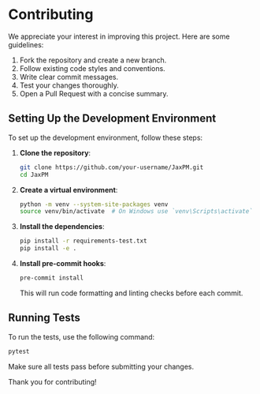 # Contributing

We appreciate your interest in improving this project. Here are some guidelines:

1. Fork the repository and create a new branch.
2. Follow existing code styles and conventions.
3. Write clear commit messages.
4. Test your changes thoroughly.
5. Open a Pull Request with a concise summary.

## Setting Up the Development Environment

To set up the development environment, follow these steps:

1. **Clone the repository**:
    ```sh
    git clone https://github.com/your-username/JaxPM.git
    cd JaxPM
    ```

2. **Create a virtual environment**:
    ```sh
    python -m venv --system-site-packages venv
    source venv/bin/activate  # On Windows use `venv\Scripts\activate`
    ```

3. **Install the dependencies**:
    ```sh
    pip install -r requirements-test.txt
    pip install -e .
    ```

4. **Install pre-commit hooks**:
    ```sh
    pre-commit install
    ```
    This will run code formatting and linting checks before each commit.

## Running Tests

To run the tests, use the following command:

```sh
pytest
```

Make sure all tests pass before submitting your changes.

Thank you for contributing!
